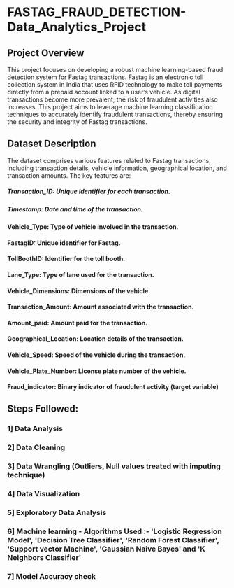 # FASTAG_FRAUD_DETECTION-Data_Analytics_Project
## Project Overview
This project focuses on developing a robust machine learning-based fraud detection
system for Fastag transactions. Fastag is an electronic toll collection system in India that uses
RFID technology to make toll payments directly from a prepaid account linked to a user’s vehicle.
As digital transactions become more prevalent, the risk of fraudulent activities also increases. This
project aims to leverage machine learning classification techniques to accurately identify fraudulent
transactions, thereby ensuring the security and integrity of Fastag transactions.

## Dataset Description
The dataset comprises various features related to Fastag transactions, including transaction details,
vehicle information, geographical location, and transaction amounts. 
The key features are:
##### Transaction_ID: Unique identifier for each transaction.
##### Timestamp: Date and time of the transaction.
#### Vehicle_Type: Type of vehicle involved in the transaction.
#### FastagID: Unique identifier for Fastag.
#### TollBoothID: Identifier for the toll booth.
#### Lane_Type: Type of lane used for the transaction.
#### Vehicle_Dimensions: Dimensions of the vehicle.
#### Transaction_Amount: Amount associated with the transaction.
#### Amount_paid: Amount paid for the transaction.
#### Geographical_Location: Location details of the transaction.
#### Vehicle_Speed: Speed of the vehicle during the transaction.
#### Vehicle_Plate_Number: License plate number of the vehicle.
#### Fraud_indicator: Binary indicator of fraudulent activity (target variable)

## Steps Followed:
### 1] Data Analysis
### 2] Data Cleaning
### 3] Data Wrangling (Outliers, Null values treated with imputing technique)
### 4] Data Visualization
### 5] Exploratory Data Analysis
### 6] Machine learning - Algorithms Used :- 'Logistic Regression Model', 'Decision Tree Classifier', 'Random Forest Classifier', 'Support vector Machine', 'Gaussian Naive Bayes' and 'K Neighbors Classifier'
### 7] Model Accuracy check
